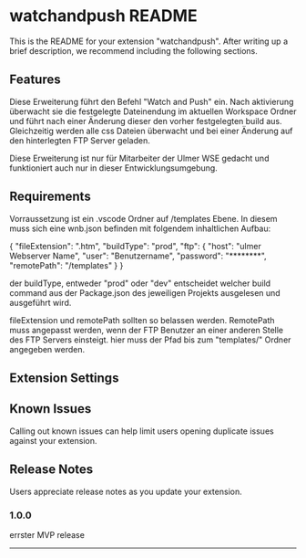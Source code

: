 # watchandpush README

This is the README for your extension "watchandpush". After writing up a brief description, we recommend including the following sections.

## Features

Diese Erweiterung führt den Befehl "Watch and Push" ein. Nach aktivierung überwacht sie die festgelegte Dateinendung im aktuellen Workspace Ordner und führt nach einer Änderung dieser den vorher festgelegten build aus. Gleichzeitig werden alle css Dateien überwacht und bei einer Änderung auf den hinterlegten FTP Server geladen.

Diese Erweiterung ist nur für Mitarbeiter der Ulmer WSE gedacht und funktioniert auch nur in dieser Entwicklungsumgebung.

## Requirements

Vorraussetzung ist ein .vscode Ordner auf /templates Ebene. In diesem muss sich eine wnb.json befinden mit folgendem inhaltlichen Aufbau:

{
"fileExtension": ".htm",
"buildType": "prod",
"ftp": {
"host": "ulmer Webserver Name",
"user": "Benutzername",
"password": "\*\*\*\*\*\*\*\*",
"remotePath": "/templates"
}
}

der buildType, entweder "prod" oder "dev" entscheidet welcher build command aus der Package.json des jeweiligen Projekts ausgelesen und ausgeführt wird.

fileExtension und remotePath sollten so belassen werden. RemotePath muss angepasst werden, wenn der FTP Benutzer an einer anderen Stelle des FTP Servers einsteigt. hier muss der Pfad bis zum "templates/" Ordner angegeben werden.

## Extension Settings

## Known Issues

Calling out known issues can help limit users opening duplicate issues against your extension.

## Release Notes

Users appreciate release notes as you update your extension.

### 1.0.0

errster MVP release

---
